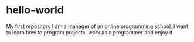# hello-world
My first repository
I am a manager of an online programming school. I want to learn how to program projects, work as a programmer and enjoy it
